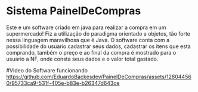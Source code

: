 # Sistema PainelDeCompras
Este e um software criado em java para realizar a compra em um supermercado!
Fiz a utilização do paradigma orientado a objetos, tão forte nessa linguagem maravilhosa que é Java.
O software conta com a possibilidade do usuario cadastrar seus dados, cadastrar os itens que esta comprando, também o preço e ao final da compra
é mostrado para o usuario a NF, onde consta seus dados e o valor total gastado.

#Video do Software funcionando
https://github.com/EduardoBackesdev/PainelDeCompras/assets/128044560/95733ca9-531f-405e-b83e-b26347d643ce

